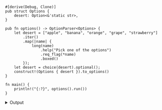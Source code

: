 
```no_run

#[derive(Debug, Clone)]
pub struct Options {
    desert: Option<&'static str>,
}

pub fn options() -> OptionParser<Options> {
    let desert = ["apple", "banana", "orange", "grape", "strawberry"]
        .iter()
        .map(|name| {
            long(name)
                .help("Pick one of the options")
                .req_flag(*name)
                .boxed()
        });
    let desert = choice(desert).optional();
    construct!(Options { desert }).to_options()
}

fn main() {
    println!("{:?}", options().run())
}
```

<details><summary>Output</summary>

Here [`choice`] function is used to create an option for each possible desert item


<div class='bpaf-doc'>
$ app --help<br>
<p><b>Usage</b>: <tt><b>app</b></tt> [<tt><b>--apple</b></tt> | <tt><b>--banana</b></tt> | <tt><b>--orange</b></tt> | <tt><b>--grape</b></tt> | <tt><b>--strawberry</b></tt>]</p><p><div>
<b>Available options:</b></div><dl><dt><tt><b>    --apple</b></tt></dt>
<dd>Pick one of the options</dd>
<dt><tt><b>    --banana</b></tt></dt>
<dd>Pick one of the options</dd>
<dt><tt><b>    --orange</b></tt></dt>
<dd>Pick one of the options</dd>
<dt><tt><b>    --grape</b></tt></dt>
<dd>Pick one of the options</dd>
<dt><tt><b>    --strawberry</b></tt></dt>
<dd>Pick one of the options</dd>
<dt><tt><b>-h</b></tt>, <tt><b>--help</b></tt></dt>
<dd>Prints help information</dd>
</dl>
</p>
<style>
div.bpaf-doc {
    padding: 14px;
    background-color:var(--code-block-background-color);
    font-family: "Source Code Pro", monospace;
    margin-bottom: 0.75em;
}
div.bpaf-doc dt { margin-left: 1em; }
div.bpaf-doc dd { margin-left: 3em; }
div.bpaf-doc dl { margin-top: 0; padding-left: 1em; }
div.bpaf-doc  { padding-left: 1em; }
</style>
</div>


User can pick any item


<div class='bpaf-doc'>
$ app --apple<br>
Options { desert: Some("apple") }
</div>


Since parser consumes only one value you can't specify multiple flags of the same type


<div class='bpaf-doc'>
$ app --orange --grape<br>
<b>Error:</b> <tt><b>--grape</b></tt> cannot be used at the same time as <tt><b>--orange</b></tt>
<style>
div.bpaf-doc {
    padding: 14px;
    background-color:var(--code-block-background-color);
    font-family: "Source Code Pro", monospace;
    margin-bottom: 0.75em;
}
div.bpaf-doc dt { margin-left: 1em; }
div.bpaf-doc dd { margin-left: 3em; }
div.bpaf-doc dl { margin-top: 0; padding-left: 1em; }
div.bpaf-doc  { padding-left: 1em; }
</style>
</div>


And [`Parser::optional`] makes it so when value is not specified - `None` is produced instead


<div class='bpaf-doc'>
$ app <br>
Options { desert: None }
</div>

</details>